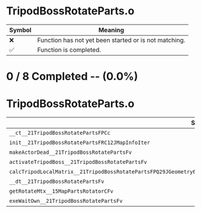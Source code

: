 # TripodBossRotateParts.o
| Symbol | Meaning 
| ------------- | ------------- 
| :x: | Function has not yet been started or is not matching. 
| :white_check_mark: | Function is completed. 


# 0 / 8 Completed -- (0.0%)
# TripodBossRotateParts.o
| Symbol | Decompiled? |
| ------------- | ------------- |
| `__ct__21TripodBossRotatePartsFPCc` | :x: |
| `init__21TripodBossRotatePartsFRC12JMapInfoIter` | :x: |
| `makeActorDead__21TripodBossRotatePartsFv` | :x: |
| `activateTripodBoss__21TripodBossRotatePartsFv` | :x: |
| `calcTripodLocalMatrix__21TripodBossRotatePartsFPQ29JGeometry64TPosition3<Q29JGeometry38TMatrix34<Q29JGeometry13SMatrix34C<f>>>` | :x: |
| `__dt__21TripodBossRotatePartsFv` | :x: |
| `getRotateMtx__15MapPartsRotatorCFv` | :x: |
| `exeWaitOwn__21TripodBossRotatePartsFv` | :x: |
